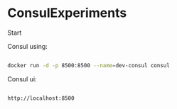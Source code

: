 # ConsulExperiments

Start 

Consul using:


```sh

docker run -d -p 8500:8500 --name=dev-consul consul

```


Consul ui:


```sh

http://localhost:8500

```